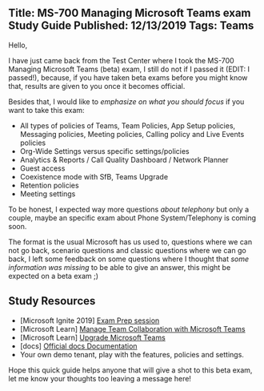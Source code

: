 Title: MS-700 Managing Microsoft Teams exam Study Guide
Published: 12/13/2019
Tags: Teams
---
Hello,

I have just came back from the Test Center where I took the MS-700 Managing Microsoft Teams (beta) exam, I still do not if I passed it (EDIT: I passed!), because, if you have taken beta exams before you might know that, results are given to you once it becomes official.

Besides that, I would like to *emphasize on what you should focus* if you want to take this exam:

- All types of policies of Teams, Team Policies, App Setup policies, Messaging policies, Meeting policies, Calling policy and Live Events policies
- Org-Wide Settings versus specific settings/policies
- Analytics & Reports / Call Quality Dashboard / Network Planner
- Guest access
- Coexistence mode with SfB, Teams Upgrade
- Retention policies
- Meeting settings

To be honest, I expected way more questions *about telephony* but only a couple, maybe an specific exam about Phone System/Telephony is coming soon.

The format is the usual Microsoft has us used to, questions where we can not go back, scenario questions and classic questions where we can go back, I left some feedback on some questions where I thought that *some information was missing* to be able to give an answer, this might be expected on a beta exam ;)

## Study Resources
- [Microsoft Ignite 2019] [Exam Prep session](https://myignite.techcommunity.microsoft.com/sessions/85219?source=sessions)
- [Microsoft Learn] [Manage Team Collaboration with Microsoft Teams](https://docs.microsoft.com/en-us/learn/paths/m365-manage-team-collaboration/)
- [Microsoft Learn] [Upgrade Microsoft Teams](https://docs.microsoft.com/en-us/learn/paths/m365-teams-upgrade/) 
- [docs] [Official docs Documentation](https://docs.microsoft.com/en-us/MicrosoftTeams/Microsoft-Teams)
- Your own demo tenant, play with the features, policies and settings.

Hope this quick guide helps anyone that will give a shot to this beta exam, let me know your thoughts too leaving a message here!